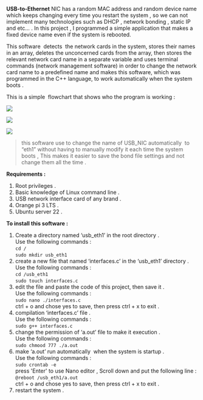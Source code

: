 **USB-to-Ethernet** NIC has a random MAC address and random device name which keeps changing every time you restart the system , so we can not implement many technologies such as DHCP , network bonding , static IP and etc... . In this project , I programmed a simple application that makes a fixed device name even if the system is rebooted. 

This software  detects  the network cards in the system, stores their names in an array, deletes the unconcerned cards from the array, then stores the relevant network card name in a separate variable and uses terminal commands (network management software) in order to change the network card name to a predefined name and makes this software, which was programmed in the C++ language, to work automatically when the system boots .

This is a simple  flowchart that shows who the program is working :

![](https://33333.cdn.cke-cs.com/kSW7V9NHUXugvhoQeFaf/images/36cb395164057f4eec163f0b74bda8f6fe70e445283df957.png)

![](https://33333.cdn.cke-cs.com/kSW7V9NHUXugvhoQeFaf/images/32b43e441533fe992e9948e967e34180291a58ac0bfca831.png)

![](https://33333.cdn.cke-cs.com/kSW7V9NHUXugvhoQeFaf/images/49f0156ec8fb1855a15641e6f15f419f2fad768543dac291.png)

> this software use to change the name of USB\_NIC automatically  to “eth1” without having to manually modify it each time the system boots , This makes it easier to save the bond file settings and not change them all the time .

**Requirements :**

1.  Root privileges .
2.  Basic knowledge of Linux command line .
3.  USB network interface card of any brand .
4.  Orange pi 3 LTS .
5.  Ubuntu server 22 .

**To install this software :**

1.  Create a directory named ‘usb\_eth1’ in the root directory .  
    Use the following commands :   
    `cd /`  
    `sudo mkdir usb_eth1`
2.  create a new file that named ‘interfaces.c’ in the ‘usb\_eth1’ directory .   
    Use the following commands :  
    `cd /usb_eth1`  
    `sudo touch interfaces.c`
3.  edit the file and paste the code of this project, then save it .  
    Use the following commands :  
    `sudo nano ./interfaces.c`  
    ctrl + o and chose yes to save, then press ctrl + x to exit .
4.  compilation ‘interfaces.c’ file .  
    Use the following commands :  
    `sudo g++ interfaces.c`
5.  change the permission of ‘a.out’ file to make it execution .  
    Use the following commands :  
    `sudo chmood 777 ./a.out`
6.  make ‘a.out’ run automatically  when the system is startup .  
    Use the following commands :  
    `sudo crontab -e`  
    press 'Enter' to use Nano editor , Scroll down and put the following line :  
    `@reboot /usb_eth1/a.out`  
    ctrl + o and chose yes to save, then press ctrl + x to exit .
7.  restart the system .
